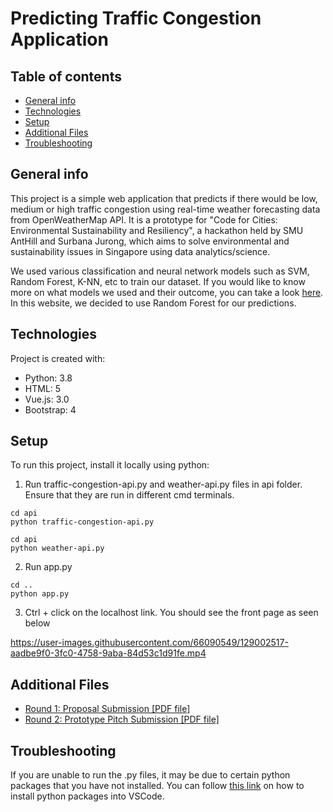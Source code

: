 # Predicting Traffic Congestion Application
 ## Table of contents
* [General info](#general-info)
* [Technologies](#technologies)
* [Setup](#setup)
* [Additional Files](#additional-files)
* [Troubleshooting](#troubleshooting)

## General info
This project is a simple web application that predicts if there would be low, medium or high traffic congestion using real-time weather forecasting data from OpenWeatherMap API. It is a prototype for "Code for Cities: Environmental Sustainability and Resiliency", a hackathon held by SMU AntHill and Surbana Jurong, which aims to solve environmental and sustainability issues in Singapore using data analytics/science.

We used various classification and neural network models such as SVM, Random Forest, K-NN, etc to train our dataset. If you would like to know more on what models we used and their outcome, you can take a look [here](models/Code_for_cities_Team_Bzbz.ipynb). In this website, we decided to use Random Forest for our predictions.
	
## Technologies
Project is created with:
* Python: 3.8
* HTML: 5
* Vue.js: 3.0
* Bootstrap: 4
	
## Setup
To run this project, install it locally using python:


1. Run traffic-congestion-api.py and weather-api.py files in api folder. Ensure that they are run in different cmd terminals.
```
cd api
python traffic-congestion-api.py
```
```
cd api
python weather-api.py
```


2. Run app.py
```
cd ..
python app.py
```


3. Ctrl + click on the localhost link. You should see the front page as seen below

https://user-images.githubusercontent.com/66090549/129002517-aadbe9f0-3fc0-4758-9aba-84d53c1d91fe.mp4

## Additional Files
* [Round 1: Proposal Submission [PDF file]](https://github.com/dian-farah/Predicting-Traffic-Congestion-Application/files/6967225/Code.for.cities_.Prediction.of.road.congestion.by.Bzbz.pdf)
* [Round 2: Prototype Pitch Submission [PDF file]](https://github.com/dian-farah/Predicting-Traffic-Congestion-Application/files/6967232/Prediction.of.Traffic.Congestion.Phase.2._.Team.Bzbz.pdf)

## Troubleshooting
If you are unable to run the .py files, it may be due to certain python packages that you have not installed. You can follow [this link](https://www.youtube.com/watch?v=paRXeLurjE4) on how to install python packages into VSCode.
